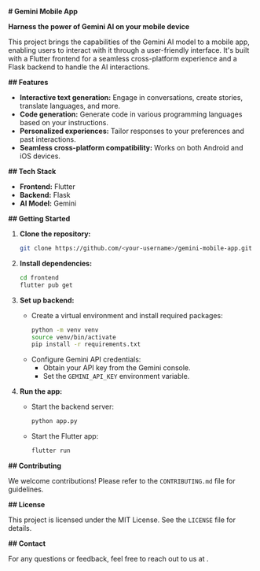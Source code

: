  **# Gemini Mobile App**

**Harness the power of Gemini AI on your mobile device**

This project brings the capabilities of the Gemini AI model to a mobile app, enabling users to interact with it through a user-friendly interface. It's built with a Flutter frontend for a seamless cross-platform experience and a Flask backend to handle the AI interactions.

**## Features**

- **Interactive text generation:** Engage in conversations, create stories, translate languages, and more.
- **Code generation:** Generate code in various programming languages based on your instructions.
- **Personalized experiences:** Tailor responses to your preferences and past interactions.
- **Seamless cross-platform compatibility:** Works on both Android and iOS devices.

**## Tech Stack**

- **Frontend:** Flutter
- **Backend:** Flask
- **AI Model:** Gemini

**## Getting Started**

1. **Clone the repository:**
   ```bash
   git clone https://github.com/<your-username>/gemini-mobile-app.git
   ```

2. **Install dependencies:**
   ```bash
   cd frontend
   flutter pub get
   ```

3. **Set up backend:**
   - Create a virtual environment and install required packages:
     ```bash
     python -m venv venv
     source venv/bin/activate
     pip install -r requirements.txt
     ```
   - Configure Gemini API credentials:
     - Obtain your API key from the Gemini console.
     - Set the `GEMINI_API_KEY` environment variable.

4. **Run the app:**
   - Start the backend server:
     ```bash
     python app.py
     ```
   - Start the Flutter app:
     ```bash
     flutter run
     ```

**## Contributing**

We welcome contributions! Please refer to the `CONTRIBUTING.md` file for guidelines.

**## License**

This project is licensed under the MIT License. See the `LICENSE` file for details.

**## Contact**

For any questions or feedback, feel free to reach out to us at <your-email>.
